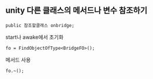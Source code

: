 ## unity 다른 클래스의 메서드나 변수 참조하기

```
public 참조할클래스 onbridge;
```

start나 awake에서 초기화

```
fo = FindObjectOfType<BridgeFO>();
```

메서드 사용

```
fo.~();
```

